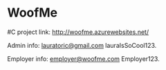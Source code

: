 # WoofMe
#C project
link: http://woofme.azurewebsites.net/

Admin info:
lauratoric@gmail.com
lauraIsSoCool123.

Employer info:
employer@woofme.com
Employer123.
